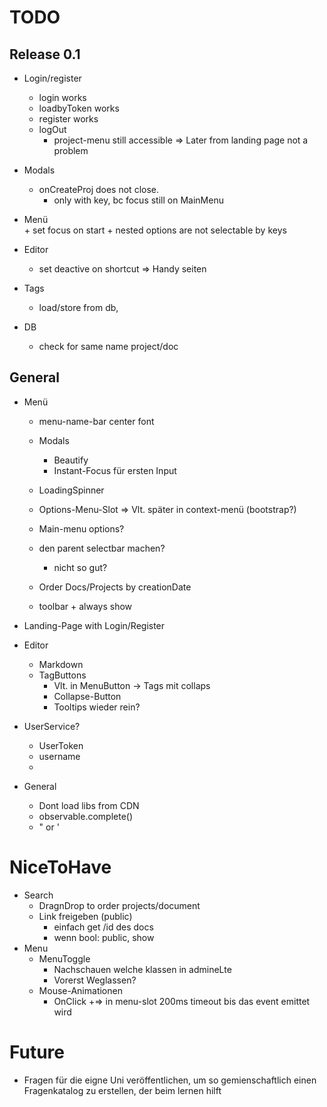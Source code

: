 # TODO

## Release 0.1
  + Login/register
    + login works
    + loadbyToken works
    + register works
    + logOut 
      + project-menu still accessible
        => Later from landing page not a problem
           
  + Modals
    + onCreateProj does not close.
      + only with key, bc focus still on MainMenu  
   
   + Menü    
    + set focus on start
    + nested options are not selectable by keys
     
    
  + Editor
    + set deactive on shortcut
     => Handy seiten
     
  + Tags
    + load/store from db,
  
  + DB
    + check for same name project/doc
## General
+ Menü

  + menu-name-bar center font

  + Modals
     + Beautify 
     + Instant-Focus für ersten Input  
         
   + LoadingSpinner
         
   + Options-Menu-Slot 
      => Vlt. später in context-menü (bootstrap?)
    + Main-menu options?
    + den parent selectbar machen?   
      + nicht so gut?  
   
   
   + Order Docs/Projects by creationDate  
      
   + toolbar
         + always show 

+ Landing-Page with Login/Register

+ Editor
	+ Markdown
  + TagButtons
    + Vlt. in MenuButton -> Tags mit collaps
    + Collapse-Button
    + Tooltips wieder rein?
  
+ UserService?
  + UserToken
  + username
  +

+ General
  + Dont load libs from CDN
  + observable.complete()
  + " or '      
# NiceToHave
+ Search
	+ DragnDrop to order projects/document
	+ Link freigeben (public)
		+ einfach get /id des docs
		+ wenn bool: public, show 
+ Menu
   + MenuToggle
      + Nachschauen welche klassen in admineLte
      + Vorerst Weglassen?
   + Mouse-Animationen
      + OnClick
      +=> in menu-slot 200ms timeout bis das event emittet wird



# Future
+ Fragen für die eigne Uni veröffentlichen, um so gemienschaftlich einen Fragenkatalog zu erstellen, der beim lernen hilft
